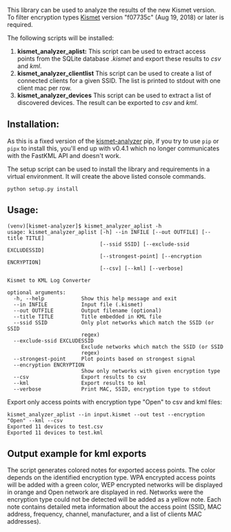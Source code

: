 This library can be used to analyze the results of the new Kismet version. To filter encryption types [Kismet](https://github.com/kismetwireless/kismet) version "f07735c" (Aug 19, 2018) or later is required.


The following scripts will be installed:

1. **kismet_analyzer_aplist:** This script can be used to extract access points from the SQLite database *<db>.kismet* and export these results to *csv* and *kml*.
2. **kismet_analyzer_clientlist** This script can be used to create a list of connected clients for a given SSID. The list is printed to stdout with one client mac per row.
3. **kismet_analyzer_devices** This script can be used to extract a list of discovered devices. The result can be exported to *csv* and *kml*. 


## Installation:

As this is a fixed version of the [kismet-analyzer](https://pypi.org/project/kismet-analyzer) pip, if you try to use `pip` or `pipx` to install this, you'll end up with v0.4.1 which no longer communicates with the FastKML API and doesn't work.

The setup script can be used to install the library and requirements in a virtual environment. It will create the above listed console commands.
```
python setup.py install
```

## Usage:

```
(venv)[kismet-analyzer]$ kismet_analyzer_aplist -h
usage: kismet_analyzer_aplist [-h] --in INFILE [--out OUTFILE] [--title TITLE]
                              [--ssid SSID] [--exclude-ssid EXCLUDESSID]
                              [--strongest-point] [--encryption ENCRYPTION]
                              [--csv] [--kml] [--verbose]

Kismet to KML Log Converter

optional arguments:
  -h, --help            Show this help message and exit
  --in INFILE           Input file (.kismet) 
  --out OUTFILE         Output filename (optional)
  --title TITLE         Title embedded in KML file
  --ssid SSID           Only plot networks which match the SSID (or SSID
                        regex)
  --exclude-ssid EXCLUDESSID
                        Exclude networks which match the SSID (or SSID
                        regex)
  --strongest-point     Plot points based on strongest signal
  --encryption ENCRYPTION
                        Show only networks with given encryption type
  --csv                 Export results to csv
  --kml                 Export results to kml
  --verbose             Print MAC, SSID, encryption type to stdout

```

Export only access points with encryption type "Open" to csv and kml files:
```
kismet_analyzer_aplist --in input.kismet --out test --encryption "Open" --kml --csv 
Exported 11 devices to test.csv
Exported 11 devices to test.kml
```
## Output example for kml exports

The script generates colored notes for exported access points. The color depends on the identified encryption type. WPA encrypted access points will be added with a green color, WEP encrypted networks will be displayed in orange and Open network are displayed in red. Networks were the encryption type could not be detected will be added as a yellow note. Each note contains detailed meta information about the access point (SSID, MAC address, frequency, channel, manufacturer, and a list of clients MAC addresses).
